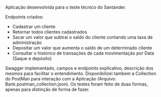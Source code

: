 Aplicação desenvolvida para o teste técnico do Santander.

Endpoints criados:
- Cadastrar um cliente
- Retornar todos clientes cadastrados
- Sacar um valor que subtrai o saldo do cliente contando uma taxa de administração
- Depositar um valor que aumenta o saldo de um determinado cliente
- Consultar o histórico de transações de cada movimentação por Data (Saque e depósito)

Swagger implementado, campos e endpoints explicativo, descrição dos mesmos para facilitar o entendimento.
Disponibilizei tambem a Collection do PostMan para interação com a Aplicação (Arquivo: Bank.postman_collection.json).
Os testes foram feito de duas formas, apenas para distinção de forma de fazer.
